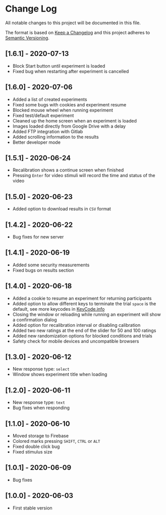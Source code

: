 # Change Log
All notable changes to this project will be documented in this file.
 
The format is based on [Keep a Changelog](http://keepachangelog.com/) and this project adheres to [Semantic Versioning](http://semver.org/).

## [1.6.1] - 2020-07-13
- Block Start button until experiment is loaded
- Fixed bug when restarting after experiment is cancelled

## [1.6.0] - 2020-07-06
- Added a list of created experiments
- Fixed some bugs with cookies and experiment resume
- Blocked mouse wheel when running experiment
- Fixed test/default experiment
- Cleaned up the home screen when an experiment is loaded
- Images loaded directly from Google Drive with a delay
- Added FTP integration with Gitlab
- Added scrolling information to the results
- Better developer mode

## [1.5.1] - 2020-06-24
- Recalibration shows a continue screen when finished
- Pressing `Enter` for video stimuli will record the time and status of the video

## [1.5.0] - 2020-06-23
- Added option to download results in `CSV` format

## [1.4.2] - 2020-06-22
- Bug fixes for new server

## [1.4.1] - 2020-06-19
- Added some security measurements
- Fixed bugs on results section

## [1.4.0] - 2020-06-18
- Added a cookie to resume an experiment for returning participants
- Added option to allow different keys to terminate the trial ``space`` is the default, see more keycodes in [KeyCode.info](https://keycode.info/)
- Closing the window or reloading while running an experiment will show a confirmation dialog
- Added option for recalibration interval or disabling calibration
- Added two new ratings at the end of the slider for 50 and 100 ratings
- Added new randomization options for blocked conditions and trials
- Safety check for mobile devices and uncompatible browsers

## [1.3.0] - 2020-06-12
- New response type: ``select``
- Window shows experiment title when loading

## [1.2.0] - 2020-06-11
- New response type: ``text``
- Bug fixes when responding

## [1.1.0] - 2020-06-10
- Moved storage to Firebase
- Colored marks pressing ``SHIFT``, ``CTRL`` or ``ALT``
- Fixed double click bug
- Fixed stimulus size

## [1.0.1] - 2020-06-09
- Bug fixes

## [1.0.0] - 2020-06-03
- First stable version